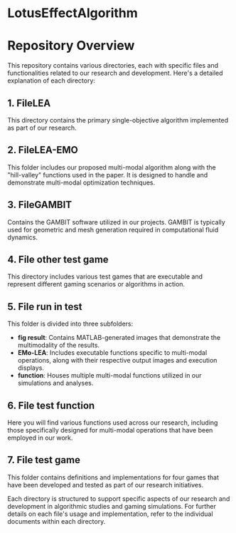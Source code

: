 # LotusEffectAlgorithm
# Repository Overview

This repository contains various directories, each with specific files and functionalities related to our research and development. Here's a detailed explanation of each directory:

## 1. FileLEA
This directory contains the primary single-objective algorithm implemented as part of our research.

## 2. FileLEA-EMO
This folder includes our proposed multi-modal algorithm along with the "hill-valley" functions used in the paper. It is designed to handle and demonstrate multi-modal optimization techniques.

## 3. FileGAMBIT
Contains the GAMBIT software utilized in our projects. GAMBIT is typically used for geometric and mesh generation required in computational fluid dynamics.

## 4. File other test game
This directory includes various test games that are executable and represent different gaming scenarios or algorithms in action.

## 5. File run in test
This folder is divided into three subfolders:
- **fig result**: Contains MATLAB-generated images that demonstrate the multimodality of the results.
- **EMo-LEA**: Includes executable functions specific to multi-modal operations, along with their respective output images and execution displays.
- **function**: Houses multiple multi-modal functions utilized in our simulations and analyses.

## 6. File test function
Here you will find various functions used across our research, including those specifically designed for multi-modal operations that have been employed in our work.

## 7. File test game
This folder contains definitions and implementations for four games that have been developed and tested as part of our research initiatives.

Each directory is structured to support specific aspects of our research and development in algorithmic studies and gaming simulations. For further details on each file's usage and implementation, refer to the individual documents within each directory.
